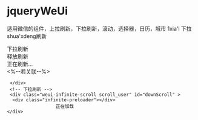 # jqueryWeUi
适用微信的组件，上拉刷新，下拉刷新，滚动，选择器，日历，城市
1xia'l 下拉 shua'xdeng刷新


   <div class="" >
    <div class=" weui-pull-to-refresh-layer scroll_user " >
   <div class="pull-to-refresh-arrow"></div> <!-- 上下拉动的时候显示的箭头 -->
      <div class="pull-to-refresh-preloader"></div> <!-- 正在刷新的菊花 -->
      <div class="down">下拉刷新</div><!-- 下拉过程显示的文案 -->
      <div class="up">释放刷新</div><!-- 下拉超过50px显示的文案 -->
      <div class="refresh">正在刷新...</div><!-- 正在刷新时显示的文案 -->
    </div>
    <%--若关联--%>
    <div class="shop_list_box inner"  id="thelist" >

     </div>  
     <!-- 下拉刷新 -->
     <div class="weui-infinite-scroll scroll_user" id="downScroll" >
      <div class="infinite-preloader"></div>
                      正在加载
    </div>
  </div>
<script>
    $(function(){

       FastClick.attach(document.body);
    // 按钮操作
       getShopList();
     $(document.body).pullToRefresh().on("pull-to-refresh", function() {
         //下拉刷新
        getShopList('html');

      });
      // infinite
      var loading = false;
      $(document.body).infinite().on("infinite", function() {
        //上啦加载
        if(loading){
           return;
        }
        getShopList('append');
      });
      
     /***
      * 获取店铺列表
      */ 
     function getShopList(type){
         $.fetchAjaxData({url:"http://wx.mljiadev.cn/mp/user/openid//ox1dUs33LfD9kwxjcCUBOoIz4Krs/shops?token=MTQ3MzgxOTQ4OTM1OW94MWRVczMzTGZEOWt3eGpjQ1VCT29JejRLcnN3eDlmMjg0MDE5YWNkNzViNGEjKmg1YXV0aCoj&offset=1&limit=30"},
         function(jsonData){
              if (jsonData.returnCode =="success") {
                var shopList =jsonData.shops;
                var html =　"";
            for (var i = 0; i < shopList.length; i++) {
                
               shopList[i].shopLogo =GLOBAL.mpDownLoadImgUrl+globalUtil.checkImgIsNumber(shopList[i].shopLogo);
                html +=" <div class='shop_box' id=''>"
                    +" <div class='shop_box_center'>"
                    +"     <div class='shop_box_pic'>"
                    +"  <img  alt='' src="+ shopList[i].shopLogo+">"
                    +"    </div>"
                    +"    <div class='shop_box_inf'>"
                    +"       <div class='shop_inf_title'>"
                    +"         <span class='shop_inf_title_p1 hid_slh1' v-text='item.shopName'>店铺名称"+i+"</span>"
                    +"           <a href='javascript:;' class='btn_shop_inf_kx' >卡项</a> "
                    +"        </div>"
                    +"        <div class='shop_inf_lv' >"
                    +"        </div>"
                    +"        <p class='shop_inf_add hid_slh2' ></p>"
                    +"    </div>"
                    +" </div>"
                    +"  </div>";
                }
                    if (type=="append") {
                       $("#thelist").append(html);
                    }else{
                         $("#thelist").html(html+html);
                         var screenHig = window.innerHeight ;//手机屏幕高度
                         var scrollHig =  $("#thelist").height();//内容高度
                         if (scrollHig>screenHig) {
                          $("#downScroll").show();//加载显示
                          $(document.body).pullToRefreshDone();
                         }else{
                            //不足一页
                          $("#downScroll").hide();//加载隐藏
                         }
                         
                         
                     }
                  
                  }
         });
 
        }
});

</script>

